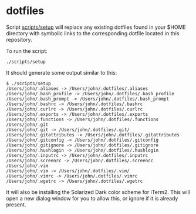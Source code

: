dotfiles
========

Script [scripts/setup](scripts/setup) will replace any existing dotfiles found in your $HOME directory with symbolic links to the corresponding dotfile located in this repository.

To run the script:

    ./scripts/setup

It should generate some output similar to this:

    $ ./scripts/setup
    /Users/john/.aliases -> /Users/john/.dotfiles/.aliases
    /Users/john/.bash_profile -> /Users/john/.dotfiles/.bash_profile
    /Users/john/.bash_prompt -> /Users/john/.dotfiles/.bash_prompt
    /Users/john/.bashrc -> /Users/john/.dotfiles/.bashrc
    /Users/john/.curlrc -> /Users/john/.dotfiles/.curlrc
    /Users/john/.exports -> /Users/john/.dotfiles/.exports
    /Users/john/.functions -> /Users/john/.dotfiles/.functions
    /Users/john/.git
    /Users/john/.git -> /Users/john/.dotfiles/.git/
    /Users/john/.gitattributes -> /Users/john/.dotfiles/.gitattributes
    /Users/john/.gitconfig -> /Users/john/.dotfiles/.gitconfig
    /Users/john/.gitignore -> /Users/john/.dotfiles/.gitignore
    /Users/john/.hushlogin -> /Users/john/.dotfiles/.hushlogin
    /Users/john/.inputrc -> /Users/john/.dotfiles/.inputrc
    /Users/john/.screenrc -> /Users/john/.dotfiles/.screenrc
    /Users/john/.vim
    /Users/john/.vim -> /Users/john/.dotfiles/.vim/
    /Users/john/.vimrc -> /Users/john/.dotfiles/.vimrc
    /Users/john/.wgetrc -> /Users/john/.dotfiles/.wgetrc

It will also be installing the Solarized Dark color scheme for iTerm2.  This will open a new dialog window for you to allow this, or ignore if it is already present.